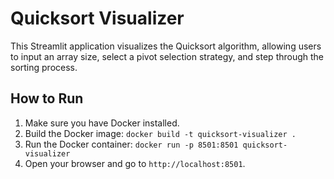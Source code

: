 
# Quicksort Visualizer

This Streamlit application visualizes the Quicksort algorithm, allowing users to input an array size, select a pivot selection strategy, and step through the sorting process.

## How to Run

1.  Make sure you have Docker installed.
2.  Build the Docker image: `docker build -t quicksort-visualizer .`
3.  Run the Docker container: `docker run -p 8501:8501 quicksort-visualizer`
4.  Open your browser and go to `http://localhost:8501`.
